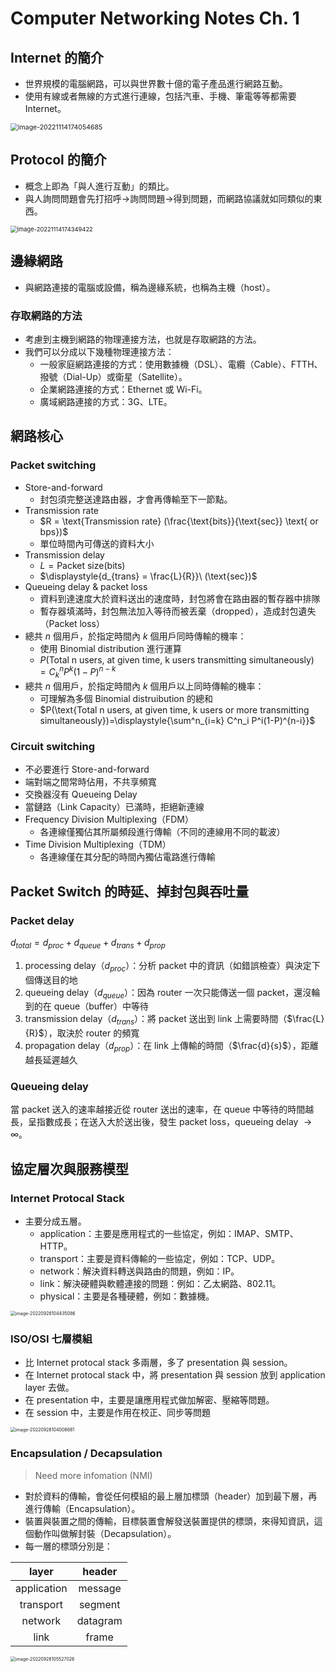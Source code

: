# Computer Networking Notes Ch. 1

## Internet 的簡介

- 世界規模的電腦網路，可以與世界數十億的電子產品進行網路互動。
- 使用有線或者無線的方式進行連線，包括汽車、手機、筆電等等都需要 Internet。

<img src="https://i.imgur.com/JXTDrX8.png" alt="image-20221114174054685" style="zoom:75%;" />



## Protocol 的簡介

- 概念上即為「與人進行互動」的類比。
- 與人詢問問題會先打招呼→詢問問題→得到問題，而網路協議就如同類似的東西。

<img src="https://i.imgur.com/tmimKWF.png" alt="image-20221114174349422" style="zoom:67%;" />



## 邊緣網路

- 與網路連接的電腦或設備，稱為邊緣系統，也稱為主機（host）。



### 存取網路的方法

- 考慮到主機到網路的物理連接方法，也就是存取網路的方法。
- 我們可以分成以下幾種物理連接方法：
  - 一般家庭網路連接的方式：使用數據機（DSL）、電纜（Cable）、FTTH、撥號（Dial-Up）或衛星（Satellite）。
  - 企業網路連接的方式：Ethernet 或 Wi-Fi。
  - 廣域網路連接的方式：3G、LTE。



## 網路核心

### Packet switching

- Store-and-forward
  - 封包須完整送達路由器，才會再傳輸至下一節點。
- Transmission rate
  - $R = \text{Transmission rate} (\frac{\text{bits}}{\text{sec}} \text{ or bps})$
  - 單位時間內可傳送的資料大小
- Transmission delay
  - $L = \text{Packet size} (\text{bits})$
  - $\displaystyle{d_{trans} = \frac{L}{R}}\ (\text{sec})$
- Queueing delay & packet loss
  - 資料到達速度大於資料送出的速度時，封包將會在路由器的暫存器中排隊
  - 暫存器填滿時，封包無法加入等待而被丟棄（dropped），造成封包遺失（Packet loss）
- 總共 $n$ 個用戶，於指定時間內 $k$ 個用戶同時傳輸的機率：
  - 使用 Binomial distribution 進行運算
  - $P(\text{Total n users, at given time, k users transmitting simultaneously})=\displaystyle{C^n_k P^k(1-P)^{n-k}}$
- 總共 $n$ 個用戶，於指定時間內 $k$ 個用戶以上同時傳輸的機率：
  - 可理解為多個 Binomial distruibution 的總和
  - $P(\text{Total n users, at given time, k users or more transmitting simultaneously})=\displaystyle{\sum^n_{i=k} C^n_i P^i(1-P)^{n-i}}$



### Circuit switching

- 不必要進行 Store-and-forward
- 端對端之間常時佔用，不共享頻寬
- 交換器沒有 Queueing Delay
- 當鏈路（Link Capacity）已滿時，拒絕新連線
- Frequency Division Multiplexing（FDM）
  - 各連線僅獨佔其所屬頻段進行傳輸（不同的連線用不同的載波）
- Time Division Multiplexing（TDM）
  - 各連線僅在其分配的時間內獨佔電路進行傳輸



## Packet Switch 的時延、掉封包與吞吐量

### Packet delay

$d_{total} = d_{proc} + d_{queue} + d_{trans} + d_{prop}$

1. processing delay（$d_{proc}$）：分析 packet 中的資訊（如錯誤檢查）與決定下個傳送目的地
2. queueing delay（$d_{queue}$）：因為 router 一次只能傳送一個 packet，還沒輪到的在 queue（buffer）中等待
3. transmission delay（$d_{trans}$）：將 packet 送出到 link 上需要時間（$\frac{L}{R}$），取決於 router 的頻寬
4. propagation delay（$d_{prop}$）：在 link 上傳輸的時間（$\frac{d}{s}$），距離越長延遲越久



### Queueing delay

當 packet 送入的速率越接近從 router 送出的速率，在 queue 中等待的時間越長，呈指數成長；在送入大於送出後，發生 packet loss，queueing delay $\rightarrow \infty$。



## 協定層次與服務模型

### Internet Protocal Stack

- 主要分成五層。
  - application：主要是應用程式的一些協定，例如：IMAP、SMTP、HTTP。
  - transport：主要是資料傳輸的一些協定，例如：TCP、UDP。
  - network：解決資料轉送與路由的問題，例如：IP。
  - link：解決硬體與軟體連接的問題：例如：乙太網路、802.11。
  - physical：主要是各種硬體，例如：數據機。


<img src="https://i.imgur.com/ROfdnT7.png" alt="image-20220928104435086" style="zoom:50%;" />

### ISO/OSI 七層模組

- 比 Internet protocal stack 多兩層，多了 presentation 與 session。
- 在 Internet protocal stack 中，將 presentation 與 session 放到 application layer 去做。
- 在 presentation 中，主要是讓應用程式做加解密、壓縮等問題。
- 在 session 中，主要是作用在校正、同步等問題

<img src="https://i.imgur.com/qq7pbfN.png" alt="image-20220928104008681" style="zoom:50%;" />



### Encapsulation / Decapsulation

> Need more infomation (NMI)

- 對於資料的傳輸，會從任何模組的最上層加標頭（header）加到最下層，再進行傳輸（Encapsulation）。
- 裝置與裝置之間的傳輸，目標裝置會解發送裝置提供的標頭，來得知資訊，這個動作叫做解封裝（Decapsulation）。
- 每一層的標頭分別是：

|    layer    |  header  |
| :---------: | :------: |
| application | message  |
|  transport  | segment  |
|   network   | datagram |
|    link     |  frame   |

<img src="https://i.imgur.com/eepuz5p.png" alt="image-20220928105527026" style="zoom: 50%;" />
